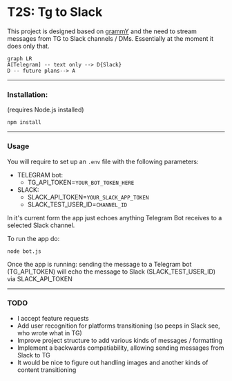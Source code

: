 # T2S: Tg to Slack

This project is designed based on [grammY](https://github.com/grammyjs/grammY) and the need to stream messages from TG to Slack channels / DMs. Essentially at the moment it does only that. 
```mermaid
graph LR
A[Telegram] -- text only --> D{Slack}
D -- future plans--> A
```
---
### Installation: 
(requires Node.js installed)

```
npm install
```
---
### Usage
You will require to set up an `.env` file with the following parameters:
- TELEGRAM bot:
	-  TG_API_TOKEN=`YOUR_BOT_TOKEN_HERE`
- SLACK:
	- SLACK_API_TOKEN=`YOUR_SLACK_APP_TOKEN`
	- SLACK_TEST_USER_ID=`CHANNEL_ID`

In it's current form the app just echoes anything Telegram Bot receives to a selected Slack channel. 

To run the app do: 
```
node bot.js
```

Once the app is running: sending the message to a Telegram bot (TG_API_TOKEN) will echo the message to Slack (SLACK_TEST_USER_ID) via SLACK_API_TOKEN

---
### TODO
- I accept feature requests
- Add user recognition for platforms transitioning (so peeps in Slack see, who wrote what in TG)
- Improve project structure to add various kinds of messages / formatting 
- Implement a backwards compatiability, allowing sending messages from Slack to TG
- It would be nice to figure out handling images and another kinds of content transitioning